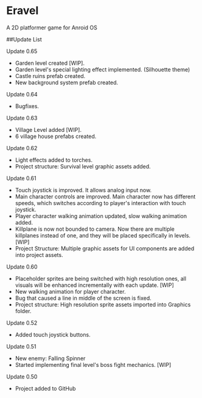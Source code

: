 # Eravel
A 2D platformer game for Anroid OS

##Update List

Update 0.65
- Garden level created [WIP].
- Garden level's special lighting effect implemented. (Silhouette theme)
- Castle ruins prefab created.
- New background system prefab created.

Update 0.64
- Bugfixes.

Update 0.63
- Village Level added [WIP].
- 6 village house prefabs created.

Update 0.62
- Light effects added to torches.
- Project structure: Survival level graphic assets added.

Update 0.61
- Touch joystick is improved. It allows analog input now.
- Main character controls are improved. Main character now has different
speeds, which switches according to player's interaction with touch
joystick.
- Player character walking animation updated, slow walking animation
added.
- Killplane is now not bounded to camera. Now there are multiple
killplanes instead of one, and they will be placed specifically in
levels. [WIP]
- Project Structure: Multiple graphic assets for UI components are added into project
assets.

Update 0.60
- Placeholder sprites are being switched with high resolution ones, all visuals will be enhanced incrementally with each update. [WIP]
- New walking animation for player character.
- Bug that caused a line in middle of the screen is fixed.
- Project structure: High resolution sprite assets imported into Graphics
folder.

Update 0.52
- Added touch joystick buttons.

Update 0.51
- New enemy: Falling Spinner
- Started implementing final level's boss fight mechanics. [WIP]

Update 0.50
- Project added to GitHub
